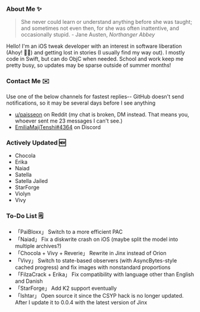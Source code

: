 ### About Me ✨
> She never could learn or understand anything before she was taught; and sometimes not even then, for she was often inattentive, and occasionally stupid. - Jane Austen, *Northanger Abbey*

Hello! I'm an iOS tweak developer with an interest in software liberation (Ahoy! 🏴‍☠️) and getting lost in stories (I usually find my way out). I mostly code in Swift, but can do ObjC when needed. School and work keep me pretty busy, so updates may be sparse outside of summer months!

### Contact Me ✉️
Use one of the below channels for fastest replies-- GitHub doesn't send notifications, so it may be several days before I see anything

- [u/paisseon](https://reddit.com/u/paisseon) on Reddit (my chat is broken, DM instead. That means you, whoever sent me 23 messages I can't see.)
- [EmiliaMajiTenshi#4364](https://discord.gg/VM2ZVWqxsj) on Discord

### Actively Updated 🆕
- Chocola
- Erika
- Naiad
- Satella
- Satella Jailed
- StarForge
- Violyn
- Vivy

### To-Do List 🗒
- 「PaiBloxx」                 Switch to a more efficient PAC
- 「Naiad」                    Fix a diskwrite crash on iOS (maybe split the model into multiple archives?)
- 「Chocola + Vivy + Reverie」 Rewrite in Jinx instead of Orion
- 「Vivy」                     Switch to state-based observers (with AsyncBytes-style cached progress) and fix images with nonstandard proportions
- 「FilzaCrack + Erika」       Fix compatibility with language other than English and Danish
- 「StarForge」                Add K2 support eventually
- 「Ishtar」                   Open source it since the CSYP hack is no longer updated. After I update it to 0.0.4 with the latest version of Jinx

